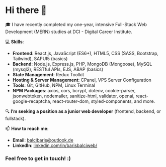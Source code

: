 # Hi there 👋

🎓 I have recently completed my one-year, intensive Full-Stack Web Development (MERN) studies at DCI - Digital Career Institute.

💻 **Skills**:
- **Frontend**: React.js, JavaScript (ES6+), HTML5, CSS (SASS, Bootstrap, Tailwind), SAPUI5 (basics)
- **Backend**: Node.js, Express.js, PHP, MongoDB (Mongoose), MySQL (mysql2), RESTful APIs, EJS, ABAP (basics)
- **State Management**: Redux Toolkit
- **Hosting & Server Management**: CPanel, VPS Server Configuration
- **Tools**: Git, GitHub, NPM, Linux Terminal
- **NPM Packages**: axios, cors, bcrypt, dotenv, cookie-parser, jsonwebtoken, nodemailer, sanitize-html, validator, openai, react-google-recaptcha, react-router-dom, styled-components, and more.

🔍 **I’m seeking a position as a junior web developer** (frontend, backend, or fullstack).

📫 **How to reach me**:
- **Email**: [balcibaris@outlook.de](mailto:balcibaris@outlook.de)
- **LinkedIn**: [linkedin.com/in/barisbalciweb/](https://www.linkedin.com/in/barisbalciweb/)

### Feel free to get in touch! :)
